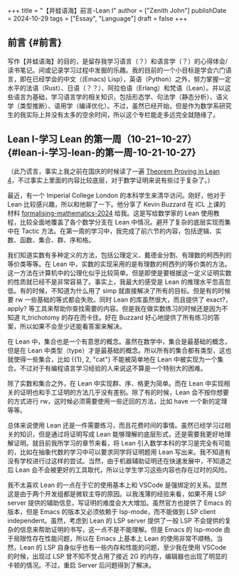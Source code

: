 +++
title = "【井蛙语海】前言-Lean I"
author = ["Zenith John"]
publishDate = 2024-10-29
tags = ["Essay", "Language"]
draft = false
+++

## 前言 {#前言}

写作【井蛙语海】的目的，是留存我学习语言（？）和语言学（？）的心得体会/读书笔记。间或记录学习过程中发掘的乐趣。我的目前的一个小目标是学会六门语言，即在已经学会的中文（(Emacs) Lisp），英语（Python）之外，努力掌握一定水平的法语（Rust）、日语（？？）、阿拉伯语（Erlang）和梵语（Lean）。并以这些语言为基础，学习语言学的相关知识，包括形态学、句法学（静态分析）、语义学（类型推断）、语用学（编译优化）。不过，虽然已经开始，但是作为数学系研究生的我实际上并没有太多的空余时间，所以这个专栏能走多远完全就随缘了。


## Lean I-学习 Lean 的第一周（10-21~10-27） {#lean-i-学习-lean-的第一周-10-21-10-27}

（此乃谎言，事实上我之前在国庆的时候读了一遍 [Theorem Proving in Lean 4](https://lean-lang.org/theorem%5Fproving%5Fin%5Flean4/)，不过事实上里面的内容比较底层，对于数学证明来说有些过于复杂了。）

最近，有一个 Imperial College London 的本科学生来清华访问。刚好，他对于 Lean 比较感兴趣，所以和他聊了一下。他分享了 Kevin Buzzard 在 ICL 上课的材料 [formalising-mathematics-2024](https://github.com/ImperialCollegeLondon/formalising-mathematics-2024) 给我。这是写给数学家的 Lean 使用教程，比较全面地覆盖了各个数学分支在 Lean 中情况。避开了复杂的底层实现而集中在 Tactic 方法。在第一周的学习中，我完成了前六节的内容，包括逻辑、实数、函数、集合、群、序和格。

我们知道实数有多种定义的方法，包括公理定义、戴德金分割、有理数的柯西列的等价类等等。在 Lean 中，实数的实现采用的是有理数的柯西列的等价类的方法。这一方法在计算机中的公理化似乎比较简单。但是即使是要根据这一定义证明实数的性质就已经不是非常容易了。事实上，我最大的感受是 Lean 的推理水平忽高忽低。有的时候，不知道为什么用了 simp 就直接解决了所有的目标。但是有的时候要 rw 一些基础的等式都会失败。同时 Lean 的库虽然很大，而且提供了 exact?，apply? 等工具来帮助你查找需要的内容。但是我在做实数练习的时候还是因为不知道 lt\_trichotomy 的存在而卡住。好在 Buzzard 好心地提供了所有练习的答案，所以如果不会至少还能看答案来解决。

在 Lean 中，集合也是一个有意思的概念。虽然在数学中，集合是最基础的概念，但是在 Lean 中类型（type）才是最基础的概念。所以所有的集合都有类型，这也就使得一些集合，比如 {{1}, 2, "cat"} 不能被简单地在 Lean 中被实现为一个集合。不过对于有编程语言学习经验的人来说这不算是一个特别大的困难。

除了实数和集合之外，在 Lean 中实现群、序、格更为简单。而在 Lean 中实现相关的证明也和手工证明的方法几乎没有差别。除了有的时候，Lean 会不按你想要的方式进行 rw，这时候必须需要使用一些迂回的方法，比如 have 一个新的定理等等。

总体来说使用 Lean 还是一件需要练习，而且花费时间的事情。虽然已经学习过相关的知识，但是通过将证明写成 Lean 能够理解的底层形式，还是需要我更好地理解证明。就目前我所学习的章节来看，将 Lean 引入数学本科的学习是完全有可能的，比如在抽象代数的学习中可以要求同学将证明题用 Lean 写出来。我不知道有没有学校进行过这样的尝试。当然，由于机器辅助证明还在快速发展中，不知道之后 Lean 会不会被更好的工具取代，所以让学生学习这些内容也存在过时的风险。

我不太喜欢 Lean 的一点在于它的使用基本上和 VSCode 是强绑定的关系。显然这是由于两个开发组都是微软主导的原因。以我浅薄的经验来看，如果不用 LSP server 提供的辅助信息，写证明的难度会大大增加。虽然官方也提供了 Emacs 的版本，但是 Emacs 的版本又必须依赖于 lsp-mode，而不能做到 LSP client independent。虽然，考虑到 Lean 的 LSP server 提供了一般 LSP 不会提供的复杂的信息来帮助证明的书写，这一点不是不能理解。但是 Emacs 的 lsp-mode 由于局限性存在性能问题，所以在 Emacs 上基本上 Lean 的使用非常不顺畅。当然，Lean 的 LSP 自身似乎也有一些内存和性能的问题，至少我在使用 VSCode 的时候，出现过 LSP 曾不知不觉占用了接近 2G 的内存，编辑器也出现了明显的卡顿的情况。不过，重启 Server 后问题得到了解决。
